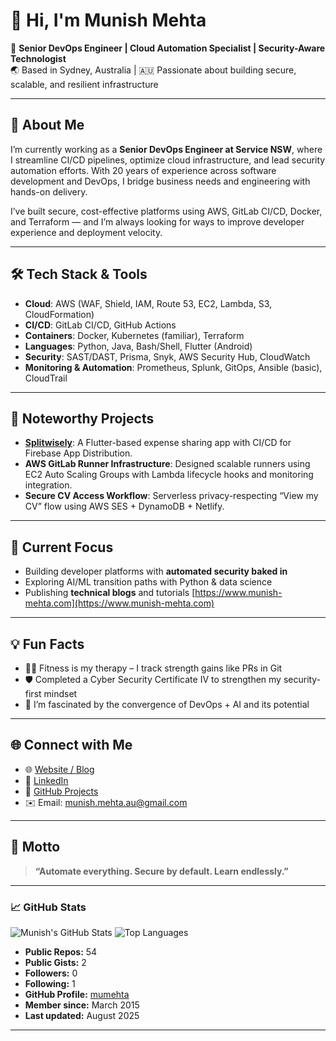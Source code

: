 # 👋 Hi, I'm Munish Mehta

🎯 **Senior DevOps Engineer | Cloud Automation Specialist | Security-Aware Technologist**  
🌏 Based in Sydney, Australia | 🇦🇺 Passionate about building secure, scalable, and resilient infrastructure

---

## 🔧 About Me

I’m currently working as a **Senior DevOps Engineer at Service NSW**, where I streamline CI/CD pipelines, optimize cloud infrastructure, and lead security automation efforts. With 20 years of experience across software development and DevOps, I bridge business needs and engineering with hands-on delivery.

I’ve built secure, cost-effective platforms using AWS, GitLab CI/CD, Docker, and Terraform — and I’m always looking for ways to improve developer experience and deployment velocity.

---

## 🛠️ Tech Stack & Tools

- **Cloud**: AWS (WAF, Shield, IAM, Route 53, EC2, Lambda, S3, CloudFormation)
- **CI/CD**: GitLab CI/CD, GitHub Actions
- **Containers**: Docker, Kubernetes (familiar), Terraform
- **Languages**: Python, Java, Bash/Shell, Flutter (Android)
- **Security**: SAST/DAST, Prisma, Snyk, AWS Security Hub, CloudWatch
- **Monitoring & Automation**: Prometheus, Splunk, GitOps, Ansible (basic), CloudTrail

---

## 🚀 Noteworthy Projects

- **[Splitwisely](https://github.com/mehtamunish/splitwisely)**: A Flutter-based expense sharing app with CI/CD for Firebase App Distribution.
- **AWS GitLab Runner Infrastructure**: Designed scalable runners using EC2 Auto Scaling Groups with Lambda lifecycle hooks and monitoring integration.
- **Secure CV Access Workflow**: Serverless privacy-respecting “View my CV” flow using AWS SES + DynamoDB + Netlify.

---

## 🧠 Current Focus

- Building developer platforms with **automated security baked in**
- Exploring AI/ML transition paths with Python & data science
- Publishing **technical blogs** and tutorials [https://www.munish-mehta.com](https://www.munish-mehta.com)

---

## 💡 Fun Facts

- 🏋️‍♀️ Fitness is my therapy – I track strength gains like PRs in Git
- 🛡️ Completed a Cyber Security Certificate IV to strengthen my security-first mindset
- 🤖 I’m fascinated by the convergence of DevOps + AI and its potential

---

## 🌐 Connect with Me

- 🌐 [Website / Blog](https://www.munish-mehta.com)
- 💼 [LinkedIn](https://www.linkedin.com/in/mehtamunish/)
- 🐙 [GitHub Projects](https://github.com/mehtamunish)
- ✉️ Email: munish.mehta.au@gmail.com

---

## 💬 Motto

> **“Automate everything. Secure by default. Learn endlessly.”**

---

### 📈 GitHub Stats
![Munish's GitHub Stats](https://github-readme-stats.vercel.app/api?username=mumehta&show_icons=true&theme=default)
![Top Languages](https://github-readme-stats.vercel.app/api/top-langs/?username=mumehta&layout=compact)
- **Public Repos:** 54
- **Public Gists:** 2
- **Followers:** 0
- **Following:** 1
- **GitHub Profile:** [mumehta](https://github.com/mumehta)
- **Member since:** March 2015
- **Last updated:** August 2025

---
